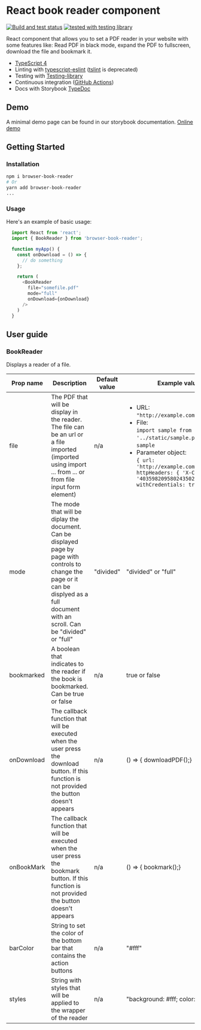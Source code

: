 # React book reader component

[![Build and test status](https://github.com/imrodriguez/browser-book-reader/workflows/Lint%20and%20test/badge.svg)](https://github.com/imrodriguez/browser-book-reader/actions?query=workflow%3A%22Build+and+test%22) [![tested with testing library](https://img.shields.io/badge/tested%20with-testing--library-green.svg)](https://testing-library.com/)

React component that allows you to set a PDF reader in your website with some features like: Read PDF in black mode, expand the PDF to fullscreen, download the file and bookmark it.

* [TypeScript 4](https://www.typescriptlang.org/)
* Linting with [typescript-eslint](https://github.com/typescript-eslint/typescript-eslint) ([tslint](https://palantir.github.io/tslint/) is deprecated)
* Testing with [Testing-library](https://testing-library.com/)
* Continuous integration ([GitHub Actions](https://docs.github.com/en/actions))
* Docs with Storybook [TypeDoc](https://storybook.js.org/)

## Demo
A minimal demo page can be found in our storybook documentation. [Online demo](https://imrodriguez.github.io/browser-book-reader)

## Getting Started

### Installation
```bash
npm i browser-book-reader
# Or
yarn add browser-book-reader
...
```
### Usage
Here's an example of basic usage:

```javascript
  import React from 'react';
  import { BookReader } from 'browser-book-reader';

  function myApp() {
    const onDownload = () => {
      // do something
    };

    return (
      <BookReader
        file="somefile.pdf"
        mode="full"
        onDownload={onDownload} 
      />
    )
  }
```

## User guide

### BookReader
Displays a reader of a file.

|Prop name|Description|Default value|Example values|
|----|----|----|----|
file|The PDF that will be display in the reader. The file can be an url or a file imported (imported using import ... from ... or from file input form element)|n/a|<ul><li>URL:<br />`"http://example.com/sample.pdf"`</li><li>File:<br />`import sample from '../static/sample.pdf'` and then<br />`sample`</li><li>Parameter object:<br />`{ url: 'http://example.com/sample.pdf', httpHeaders: { 'X-CustomHeader': '40359820958024350238508234' }, withCredentials: true }`</ul>|
mode|The mode that will be diplay the document. Can be displayed page by page with controls to change the page or it can be displyed as a full document with an scroll. Can be "divided" or "full"|"divided"|"divided" or "full"|
bookmarked|A boolean that indicates to the reader if the book is bookmarked. Can be true or false|n/a|true or false|
onDownload|The callback function that will be executed when the user press the download button. If this function is not provided the button doesn't appears|n/a|() => { downloadPDF();}|
onBookMark|The callback function that will be executed when the user press the bookmark button. If this function is not provided the button doesn't appears|n/a|() => { bookmark();}|
barColor|String to set the color of the bottom bar that contains the action buttons|n/a|"#fff"|
styles|String with styles that will be applied to the wrapper of the reader|n/a|"background: #fff; color: #000"|
